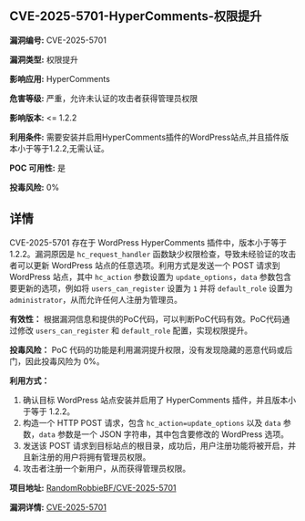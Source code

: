 ## CVE-2025-5701-HyperComments-权限提升

**漏洞编号:** CVE-2025-5701

**漏洞类型:** 权限提升

**影响应用:** HyperComments

**危害等级:** 严重，允许未认证的攻击者获得管理员权限

**影响版本:** <= 1.2.2

**利用条件:** 需要安装并启用HyperComments插件的WordPress站点,并且插件版本小于等于1.2.2,无需认证。

**POC 可用性:** 是

**投毒风险:** 0%

## 详情

CVE-2025-5701 存在于 WordPress HyperComments 插件中，版本小于等于 1.2.2。漏洞原因是 `hc_request_handler` 函数缺少权限检查，导致未经验证的攻击者可以更新 WordPress 站点的任意选项。利用方式是发送一个 POST 请求到 WordPress 站点，其中 `hc_action` 参数设置为 `update_options`，`data` 参数包含要更新的选项，例如将 `users_can_register` 设置为 `1` 并将 `default_role` 设置为 `administrator`，从而允许任何人注册为管理员。

**有效性：**
根据漏洞信息和提供的PoC代码，可以判断PoC代码有效。PoC代码通过修改 `users_can_register` 和 `default_role` 配置，实现权限提升。

**投毒风险：**
PoC 代码的功能是利用漏洞提升权限，没有发现隐藏的恶意代码或后门，因此投毒风险为 0%。

**利用方式：**
1.  确认目标 WordPress 站点安装并启用了 HyperComments 插件，并且版本小于等于 1.2.2。
2.  构造一个 HTTP POST 请求，包含 `hc_action=update_options` 以及 `data` 参数，`data` 参数是一个 JSON 字符串，其中包含要修改的 WordPress 选项。
3.  发送该 POST 请求到目标站点的根目录，成功后，用户注册功能将被开启，并且新注册的用户将拥有管理员权限。
4.  攻击者注册一个新用户，从而获得管理员权限。

**项目地址:** [RandomRobbieBF/CVE-2025-5701](https://github.com/RandomRobbieBF/CVE-2025-5701)

**漏洞详情:** [CVE-2025-5701](https://nvd.nist.gov/vuln/detail/CVE-2025-5701)
